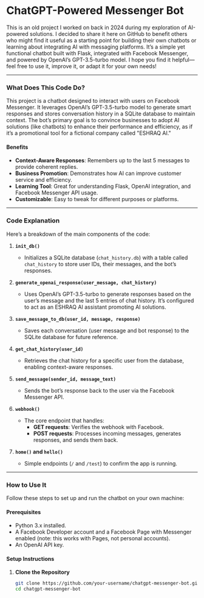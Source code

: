 # ChatGPT-Powered Messenger Bot

This is an old project I worked on back in 2024 during my exploration of AI-powered solutions. I decided to share it here on GitHub to benefit others who might find it useful as a starting point for building their own chatbots or learning about integrating AI with messaging platforms. It’s a simple yet functional chatbot built with Flask, integrated with Facebook Messenger, and powered by OpenAI’s GPT-3.5-turbo model. I hope you find it helpful—feel free to use it, improve it, or adapt it for your own needs!

---

### What Does This Code Do?
This project is a chatbot designed to interact with users on Facebook Messenger. It leverages OpenAI’s GPT-3.5-turbo model to generate smart responses and stores conversation history in a SQLite database to maintain context. The bot’s primary goal is to convince businesses to adopt AI solutions (like chatbots) to enhance their performance and efficiency, as if it’s a promotional tool for a fictional company called "ESHRAQ AI."

#### Benefits
- **Context-Aware Responses**: Remembers up to the last 5 messages to provide coherent replies.
- **Business Promotion**: Demonstrates how AI can improve customer service and efficiency.
- **Learning Tool**: Great for understanding Flask, OpenAI integration, and Facebook Messenger API usage.
- **Customizable**: Easy to tweak for different purposes or platforms.

---

### Code Explanation
Here’s a breakdown of the main components of the code:

1. **`init_db()`**
   - Initializes a SQLite database (`chat_history.db`) with a table called `chat_history` to store user IDs, their messages, and the bot’s responses.

2. **`generate_openai_response(user_message, chat_history)`**
   - Uses OpenAI’s GPT-3.5-turbo to generate responses based on the user’s message and the last 5 entries of chat history. It’s configured to act as an ESHRAQ AI assistant promoting AI solutions.

3. **`save_message_to_db(user_id, message, response)`**
   - Saves each conversation (user message and bot response) to the SQLite database for future reference.

4. **`get_chat_history(user_id)`**
   - Retrieves the chat history for a specific user from the database, enabling context-aware responses.

5. **`send_message(sender_id, message_text)`**
   - Sends the bot’s response back to the user via the Facebook Messenger API.

6. **`webhook()`**
   - The core endpoint that handles:
     - **GET requests**: Verifies the webhook with Facebook.
     - **POST requests**: Processes incoming messages, generates responses, and sends them back.

7. **`home()` and `hello()`**
   - Simple endpoints (`/` and `/test`) to confirm the app is running.

---

### How to Use It
Follow these steps to set up and run the chatbot on your own machine:

#### Prerequisites
- Python 3.x installed.
- A Facebook Developer account and a Facebook Page with Messenger enabled (note: this works with Pages, not personal accounts).
- An OpenAI API key.

#### Setup Instructions
1. **Clone the Repository**
   ```bash
   git clone https://github.com/your-username/chatgpt-messenger-bot.git
   cd chatgpt-messenger-bot

